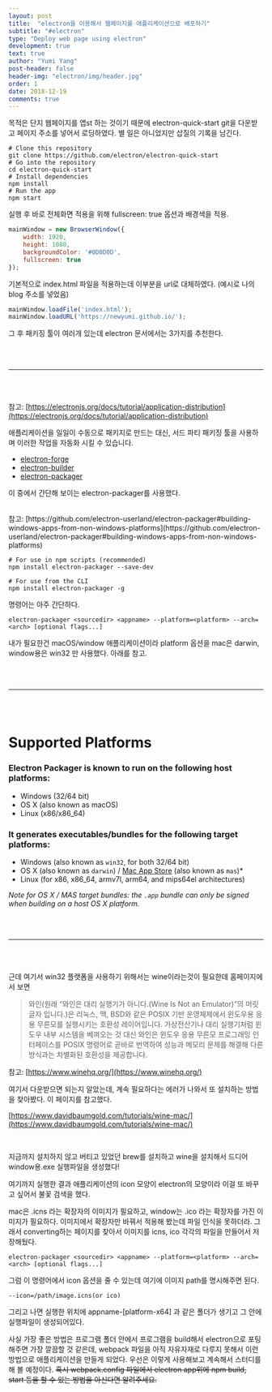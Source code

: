 ```yaml
---
layout: post
title:  "electron을 이용해서 웹페이지를 애플리케이션으로 배포하기"
subtitle: "#electron"
type: "Deploy web page using electron"
development: true
text: true
author: "Yumi Yang"
post-header: false
header-img: "electron/img/header.jpg"
order: 1
date: 2018-12-19
comments: true
---
```



목적은 단지 웹페이지를 앱st 하는 것이기 때문에 electron-quick-start git을 다운받고 페이지 주소를 넣어서 로딩하였다. 별 일은 아니었지만 삽질의 기록을 남긴다.


```
# Clone this repository
git clone https://github.com/electron/electron-quick-start
# Go into the repository
cd electron-quick-start
# Install dependencies
npm install
# Run the app
npm start
```

실행 후 바로 전체화면 적용을 위해 fullscreen: true 옵션과 배경색을 적용.

```javascript
mainWindow = new BrowserWindow({
    width: 1920,
    height: 1080,
    backgroundColor: '#0D0D0D',
    fullscreen: true
});
```

기본적으로 index.html 파일을 적용하는데 이부분을 url로 대체하였다. (예시로 나의 blog 주소를 넣었음)

```javascript
mainWindow.loadFile('index.html');
mainWindow.loadURL('https://newyumi.github.io/');
```

그 후 패키징 툴이 여러개 있는데 electron 문서에서는 3가지를 추천한다.

<br/><br/>

***

<br/><br/>

참고: [https://electronjs.org/docs/tutorial/application-distribution](https://electronjs.org/docs/tutorial/application-distribution)

애플리케이션을 일일이 수동으로 패키지로 만드는 대신, 서드 파티 패키징 툴을 사용하며 이러한 작업을 자동화 시킬 수 있습니다.

* [electron-forge](https://github.com/electron-userland/electron-forge)
* [electron-builder](https://github.com/electron-userland/electron-builder)
* [electron-packager](https://github.com/electron-userland/electron-packager)

이 중에서 간단해 보이는 electron-packager를 사용했다.

<br/>
참고: [https://github.com/electron-userland/electron-packager#building-windows-apps-from-non-windows-platforms](https://github.com/electron-userland/electron-packager#building-windows-apps-from-non-windows-platforms)


```
# For use in npm scripts (recommended)
npm install electron-packager --save-dev

# For use from the CLI
npm install electron-packager -g
```

명령어는 아주 간단하다.

```
electron-packager <sourcedir> <appname> --platform=<platform> --arch=<arch> [optional flags...]
```

내가 필요한건 macOS/window 애플리케이션이라 platform 옵션을 mac은 darwin, window용은 win32 만 사용했다. 아래를 참고.

<br/><br/>

***

<br/><br/>


# Supported Platforms
### Electron Packager is known to run on the following host platforms:

* Windows (32/64 bit)
* OS X (also known as macOS)
* Linux (x86/x86_64)

### It generates executables/bundles for the following target platforms:

* Windows (also known as `win32`, for both 32/64 bit)
* OS X (also known as `darwin`) 
/ [Mac App Store](https://electronjs.org/docs/tutorial/mac-app-store-submission-guide) (also known as `mas`)*
* Linux (for x86, x86_64, armv7l, arm64, and mips64el architectures)

_Note for OS X / MAS target bundles: the `.app` bundle can only be signed when building on a host OS X platform._

<br/><br/>

***

<br/><br/>

근데 여기서 win32 플랫폼을 사용하기 위해서는 wine이라는것이 필요한데 홈페이지에서 보면

> 와인(원래 “와인은 대리 실행기가 아니다.(Wine Is Not an Emulator)”의 머릿글자 입니다.)은 리눅스, 맥, BSD와 같은 POSIX 기반 운영체제에서 윈도우용 응용 무른모를 실행시키는 호환성 레이어입니다. 가상전산기나 대리 실행기처럼 윈도우 내부 시스템을 베껴오는 것 대신 와인은 윈도우 응용 무른모 프로그래밍 인터페이스를 POSIX 명령어로 곧바로 번역하여 성능과 메모리 문제를 해결해 다른 방식과는 차별화된 호환성을 제공합니다.

참고: [https://www.winehq.org/](https://www.winehq.org/)

여기서 다운받으면 되는지 알았는데, 계속 필요하다는 에러가 나와서 또 설치하는 방법을 찾아봤다. 이 페이지를 참고했다.

[https://www.davidbaumgold.com/tutorials/wine-mac/](https://www.davidbaumgold.com/tutorials/wine-mac/)

<br/>

지금까지 설치하지 않고 버티고 있었던 brew를 설치하고 wine을 설치해서 드디어 window용.exe 실행파일을 생성했다!

여기까지 실행한 결과 애플리케이션의 icon 모양이 electron의 모양이라 이걸 또 바꾸고 싶어서 불꽃 검색을 했다.

mac은 .icns 라는 확장자의 이미지가 필요하고, window는 .ico 라는 확장자를 가진 이미지가 필요하다. 이미지에서 확장자만 바꿔서 적용해 봤는데 파일 인식을 못하더라. 그래서 converting하는 페이지를 찾아서 이미지를 icns, ico 각각의 파일을 만들어서 저장해뒀다.

```
electron-packager <sourcedir> <appname> --platform=<platform> --arch=<arch> [optional flags...]
```

그럼 이 명령어에서 icon 옵션을 줄 수 있는데 여기에 이미지 path를 명시해주면 된다.

```
--icon=/path/image.icns(or ico)
```

그리고 나면 실행한 위치에 appname-[platform-x64] 과 같은 폴더가 생기고 그 안에 실행파일이 생성되어있다.

사실 가장 좋은 방법은 프로그램 폴더 안에서 프로그램을 build해서 electron으로 포팅해주면 가장 깔끔할 것 같은데, webpack 파일을 아직 자유자재로 다루지 못해서 이런 방법으로 애플리케이션을 만들게 되었다. 우선은 이렇게 사용해보고 계속해서 스터디를 해 볼 예정이다. 
~~혹시 webpack.config 파일에서 electron app위에 npm build, start 등을 할 수 있는 방법을 아신다면 알려주세요.~~